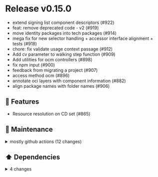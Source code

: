 # Release v0.15.0

- extend signing list component descriptors (#922)
- feat: remove deprecated code - v2 (#919)
- move identity packages into tech packages (#914)
- mega fix for new selector handling + accessor interface alignment + tests (#918)
- chore: fix validate usage context passage (#912)
- Add cv parameter to walking step function (#909)
- Add utilities for ocm controllers (#898)
- fix npm input (#900)
- feedback from migrating a project (#907)
- access method ocm (#896)
- annotate oci layers with component information (#882)
- align package names with folder names (#906)

## 🚀 Features

- Resource resolution on CD set (#865)

## :hammer: Maintenance

<details>
<summary>mostly github actions (12 changes)</summary>

- documentation: remove some command links (#895)
- release branch creation workflow (#899)
- Chore: setup-go@<!---->v4 does caching automatically (#908)
- chore: publish latest release to different package registries (#897)
- add extended description and remove archlinux (#901)
- chore: always create a new release branch and delete all old ones during new release action (#894)
- chore: change release notes template, auto label PRs, ... (#893)
- Update check\_diff\_action.yaml (#924)
- chore: nightly build (#903)
- fix: default component download link (#920)
- small change to test github actions (#921)
- fix: runner caching code that it uses (#917)

</details>

## ⬆️ Dependencies

<details>
<summary>4 changes</summary>

- Bump the go group with 10 updates (#910)
- Bump the go group with 11 updates (#905)
- Bump the go group with 7 updates (#892)
- Bump anchore/sbom-action from 0.17.1 to 0.17.2 in the ci group (#891)

</details>
